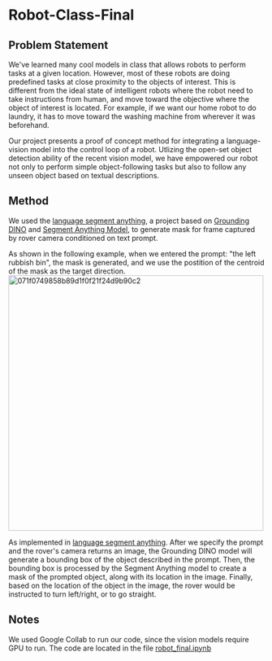 # Robot-Class-Final

## Problem Statement
We've learned many cool models in class that allows robots to perform tasks at a given location. However, most of these robots are doing predefined tasks at close proximity to the objects of interest. This is different from the ideal state of intelligent robots where the robot need to take instructions from human, and move toward the objective where the object of interest is located. For example, if we want our home robot to do laundry, it has to move toward the washing machine from wherever it was beforehand. 

Our project presents a proof of concept method for integrating a language-vision model into the control loop of a robot. Utlizing the open-set object detection ability of the recent vision model, we have empowered our robot not only to perform simple object-following tasks but also to follow any unseen object based on textual descriptions.

## Method

We used the [language segment anything](https://github.com/luca-medeiros/lang-segment-anything), a project based on [Grounding DINO](https://arxiv.org/abs/2303.05499) and [Segment Anything Model](https://arxiv.org/abs/2304.02643), to generate mask for frame captured by rover camera conditioned on text prompt. 

As shown in the following example, when we entered the prompt: "the left rubbish bin", the mask is generated, and we use the postition of the centroid of the mask as the target direction.
<img width="502" alt="071f0749858b89d1f0f21f24d9b90c2" src="https://github.com/Hyteve/Robot-Class-Final/assets/33574420/9b6ae976-a3f7-475b-9257-adbae36ae74a">

As implemented in [language segment anything](https://github.com/luca-medeiros/lang-segment-anything). After we specify the prompt and the rover's camera returns an image, the Grounding DINO model will generate a bounding box of the object described in the prompt. Then, the bounding box is processed by the Segment Anything model to create a mask of the prompted object, along with its location in the image. Finally, based on the location of the object in the image, the rover would be instructed to turn left/right, or to go straight. 

## Notes

We used Google Collab to run our code, since the vision models require GPU to run. The code are located in the file [robot_final.ipynb](robot_final.ipynb)
